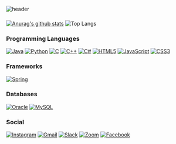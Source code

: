 ![header](https://capsule-render.vercel.app/api?type=wave&color=auto&height=300&section=header&text=Hi%20there%20👋&20&fontSize=90)
### 
 [![Anurag's github stats](https://github-readme-stats.vercel.app/api?username=hyeonseo25)](https://github.com/anuraghazra/github-readme-stats)
![Top Langs](https://github-readme-stats.vercel.app/api/top-langs/?username=terysol&layout=compact&langs_count=81)
### Programming Languages
<a href="" target="_blank"><img alt="Java" src="https://img.shields.io/badge/java-%23ED8B00.svg?&style=flat-square&logo=java&logoColor=white"/></a>
<a href="" target="_blank"><img alt="Python" src="https://img.shields.io/badge/python%20-%2314354C.svg?&style=flat-square&logo=python&logoColor=white"/></a>
<a href="" target="_blank"><img alt="C" src="https://img.shields.io/badge/c%20-%2300599C.svg?&style=flat-square&logo=c&logoColor=white"/></a>
<a href="" target="_blank"><img alt="C++" src="https://img.shields.io/badge/c++%20-%2300599C.svg?&style=flat-square&logo=c%2B%2B&ogoColor=white"/></a>
<a href="" target="_blank"><img alt="C#" src="https://img.shields.io/badge/c%23%20-%23239120.svg?&style=flat-square&logo=c-sharp&logoColor=white"/></a>
<a href="" target="_blank"><img alt="HTML5" src="https://img.shields.io/badge/html5%20-%23E34F26.svg?&style=flat-square&logo=html5&logoColor=white"/></a>
<a href="" target="_blank"><img alt="JavaScript" src="https://img.shields.io/badge/javascript%20-%23323330.svg?&style=flat-square&logo=javascript&logoColor=%23F7DF1E"/></a>
<a href="" target="_blank"><img alt="CSS3" src="https://img.shields.io/badge/css3%20-%231572B6.svg?&style=flat-square&logo=css3&logoColor=white"/></a>

### Frameworks
<a href="" target="_blank"><img alt="Spring" src="https://img.shields.io/badge/spring%20-%236DB33F.svg?&style=flat-square&logo=spring&logoColor=white"/></a>


### Databases
<a href="" target="_blank"><img alt="Oracle" src ="https://img.shields.io/badge/oracle%20-%23F00000.svg?&style=flat-square&logo=oracle&logoColor=white" /></a>
<a href="" target="_blank"><img alt="MySQL" src="https://img.shields.io/badge/mysql-%2300f.svg?&style=flat-square&logo=mysql&logoColor=white"/></a>

### Social

<a href="https://www.instagram.com/" target="_blank"><img alt="Instagram" src="https://img.shields.io/badge/Instagram-F78743?style=flat-square&logo=Instagram&logoColor=white" /></a>
<a href="" target="_blank"><img alt="Gmail" src="https://img.shields.io/badge/Gmail-D14836?style=flat-square&logo=gmail&logoColor=white" /></a>
<a href="" target="_blank"><img alt="Slack" src="https://img.shields.io/badge/Slack-4A154B?style=flat-square&logo=slack&logoColor=white" /></a>
<a href="" target="_blank"><img alt="Zoom" src="https://img.shields.io/badge/Zoom-2D8CFF?style=flat-square&logo=zoom&logoColor=white" /></a>
<a href="https://www.facebook.com/profile.php?id=100010605529572" target="_blank"><img alt="Facebook" src="https://img.shields.io/badge/Facebook%20-%231877F2.svg?&style=flat-square&logo=Facebook&logoColor=white"/></a>


<!--
**hyeonseo25/hyeonseo25** is a ✨ _special_ ✨ repository because its `README.md` (this file) appears on your GitHub profile.d

Here are some ideas to get you started:

- 🔭 I’m currently working on ...
- 🌱 I’m currently learning ...
- 👯 I’m looking to collaborate on ...
- 🤔 I’m looking for help with ...
- 💬 Ask me about ...
- 📫 How to reach me: ...
- 😄 Pronouns: ...
- ⚡ Fun fact: ...
-->
